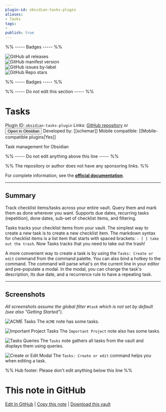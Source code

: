 ```yaml
---
plugin-id: obsidian-tasks-plugin
aliases:
- Tasks
tags: 
- 
publish: true
---
```


%% ----- Badges ----- %%

![GitHub all releases](https://img.shields.io/github/downloads/schemar/obsidian-tasks/total?color=573E7A&logo=github&style=for-the-badge)   
![GitHub manifest version](https://img.shields.io/github/manifest-json/v/schemar/obsidian-tasks?color=573E7A&logo=github&style=for-the-badge)   
![GitHub issues by-label](https://img.shields.io/github/issues/schemar/obsidian-tasks/help%20wanted?color=573E7A&logo=github&style=for-the-badge)   
![GitHub Repo stars](https://img.shields.io/github/stars/schemar/obsidian-tasks?color=573E7A&logo=github&style=for-the-badge)

%% ----- Badges ----- %%

%% ----- Do not edit this section ----- %%

# Tasks

Plugin ID: `obsidian-tasks-plugin`
Links: [GitHub repository](https://github.com/schemar/obsidian-tasks) or [<button id=HH>Open in Obsidian</button>](obsidian://goto-plugin?id=obsidian-tasks-plugin)
Developed by: [[schemar]]
Mobile compatible: [[Mobile-compatible plugins|Yes]]

Task management for Obsidian

%% ----- Do not edit anything above this line ----- %% 

%% The repository or author does not have any sponsoring links. %%

For complete information, see the **[official documentation](https://schemar.github.io/obsidian-tasks/)**.

---

## Summary

Track checklist items/tasks across your entire vault. Query them and mark them as done wherever you want. Supports due dates, recurring tasks (repetition), done dates, sub-set of checklist items, and filtering.

Tasks tracks your checklist items from your vault. The simplest way to create a new task is to create a new checklist item. The markdown syntax for checklist items is a list item that starts with spaced brackets: `- [ ] take out the trash`. Now Tasks tracks that you need to take out the trash!

A more convenient way to create a task is by using the `Tasks: Create or edit` command from the command palette. You can also bind a hotkey to the command. The command will parse what's on the current line in your editor and pre-populate a modal. In the modal, you can change the task's description, its due date, and a recurrence rule to have a repeating task.

---

## Screenshots

*All screenshots assume the global filter `#task` which is not set by default (see also "Getting Started").*

![ACME Tasks](https://github.com/schemar/obsidian-tasks/raw/main/resources/screenshots/acme.png)
The `ACME` note has some tasks.

![Important Project Tasks](https://github.com/schemar/obsidian-tasks/raw/main/resources/screenshots/important_project.png)
The `Important Project` note also has some tasks.

![Tasks Queries](https://github.com/schemar/obsidian-tasks/raw/main/resources/screenshots/tasks_queries.png)
The `Tasks` note gathers all tasks from the vault and displays them using queries.

![Create or Edit Modal](https://github.com/schemar/obsidian-tasks/raw/main/resources/screenshots/modal.png)
The `Tasks: Create or edit` command helps you when editing a task.

%% Hub footer: Please don't edit anything below this line %%

# This note in GitHub

<span class="git-footer">[Edit In GitHub](https://github.dev/obsidian-community/obsidian-hub/blob/main/02%20-%20Community%20Expansions/02.05%20All%20Community%20Expansions/Plugins/obsidian-tasks-plugin.md "git-hub-edit-note") | [Copy this note](https://raw.githubusercontent.com/obsidian-community/obsidian-hub/main/02%20-%20Community%20Expansions/02.05%20All%20Community%20Expansions/Plugins/obsidian-tasks-plugin.md "git-hub-copy-note") | [Download this vault](https://github.com/obsidian-community/obsidian-hub/archive/refs/heads/main.zip "git-hub-download-vault") </span>